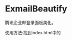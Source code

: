 # ExmailBeautify
腾讯企业邮登录面板美化。

使用方法:找到index.html中的<script>标签,在`writeLoginPanel({domainlist:"sherry.cf", mode:"vertical"});`这一句中修改sherry.cf为你的域名。
  
Demo:https://sherryme.github.io/SherryMail/
